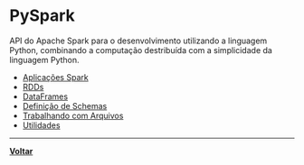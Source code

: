 # PySpark
API do Apache Spark para o desenvolvimento utilizando a linguagem Python, combinando a computação destribuída com a simplicidade da linguagem Python.
- [Aplicações Spark](aplicacao-spark.md)
- [RDDs](rdd.md)
- [DataFrames](dataframe.md)
- [Definição de Schemas](schemas.md)
- [Trabalhando com Arquivos](arquivos-spark.md)
- [Utilidades](utilizades.md)
---
**[Voltar](../apache-spark.md)**